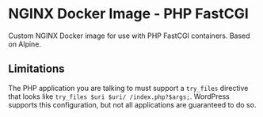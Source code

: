 # NGINX Docker Image - PHP FastCGI
Custom NGINX Docker image for use with PHP FastCGI containers. Based on Alpine.

## Limitations
The PHP application you are talking to must support a `try_files` directive that looks like
`try_files $uri $uri/ /index.php?$args;`. WordPress supports this configuration, but not all
applications are guaranteed to do so.
